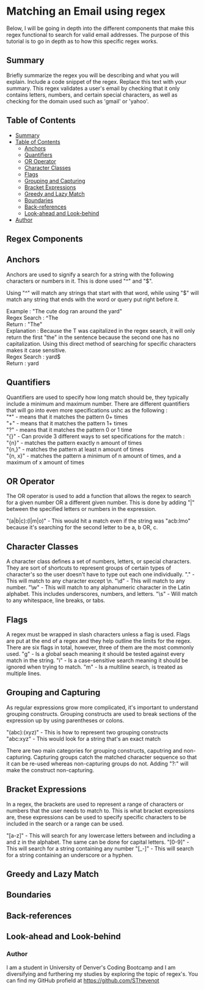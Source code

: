 <!-- @format -->

# Matching an Email using regex

Below, I will be going in depth into the different components that make this regex functional to search for valid email addresses. The purpose of this tutorial is to go in depth as to how this specific regex works.

## Summary

Briefly summarize the regex you will be describing and what you will explain. Include a code snippet of the regex. Replace this text with your summary. This regex validates a user's email by checking that it only contains letters, numbers, and certain special characters, as well as checking for the domain used such as 'gmail' or 'yahoo'.

## Table of Contents


  - [Summary](#summary)
  - [Table of Contents](#table-of-contents)
    - [Anchors](#anchors)
    - [Quantifiers](#quantifiers)
    - [OR Operator](#or-operator)
    - [Character Classes](#character-classes)
    - [Flags](#flags)
    - [Grouping and Capturing](#grouping-and-capturing)
    - [Bracket Expressions](#bracket-expressions)
    - [Greedy and Lazy Match](#greedy-and-lazy-match)
    - [Boundaries](#boundaries)
    - [Back-references](#back-references)
    - [Look-ahead and Look-behind](#look-ahead-and-look-behind)
  - [Author](#author)

## Regex Components
## Anchors
Anchors are used to signify a search for a string with the following characters or numbers in it. This is done used "^" and "$".  

Using "^" will match any strings that start with that word, while using "$" will match any string that ends with the word or query put right before it.  

Example : "The cute dog ran around the yard"  
Regex Search : ^The  
Return : "The"  
Explanation : Because the T was capitalized in the regex search, it will only return the first "the" in the sentence because the second one has no capitalization. Using this direct method of searching for specific characters makes it case sensitive.  
Regex Search : yard$   
Return : yard  

## Quantifiers
Quantifiers are used to specify how long match should be, they typically include a minimum and maximum number. There are different quantifiers that will go into even more specifications ushc as the following :   
"*" - means that it matches the pattern 0+ times    
"+" - means that it matches the pattern 1+ times    
"?" - means that it matches the pattern 0 or 1 time  
"{}" - Can provide 3 different ways to set specifications for the match :    
      "{n}" - matches the pattern exactly n amount of times  
      "{n,}" - matches the pattern at least n amount of times  
      "{n, x}" - matches the pattern a minimum of n amount of times, and a maximum of x amount of times  

## OR Operator
The OR operator is used to add a function that allows the regex to search for a given number OR a different given number. This is done by adding "|" between the specified letters or numbers in the expression.

"(a|b|c):(l|m|o)" - This would hit a match even if the string was "acb:lmo" because it's searching for the second letter to be a, b OR, c.

## Character Classes
A character class defines a set of numbers, letters, or special characters. They are sort of shortcuts to represent groups of certain types of character's so the user doesn't have to type out each one individually.
"." - This will match to any character except \n.
"\d" - This will match to any number.
"\w" - This will match to any alphanumeric character in the Latin alphabet. This includes underscores, numbers, and letters.
"\s" - Will match to any whitespace, line breaks, or tabs.

## Flags
A regex must be wrapped in slash characters unless a flag is used. Flags are put at the end of a regex and they help outline the limits for the regex. There are six flags in total, however, three of them are the most commonly used.
"g" - Is a global seach meaning it should be tested against every match in the string.
"i" - Is a case-sensitive search meaning it should be ignored when trying to match.
"m" - Is a multiline search, is treated as multiple lines.
## Grouping and Capturing
As regular expressions grow more complicated, it's important to understand grouping constructs. Grouping constructs are used to break sections of the expression up by using parentheses or colons.

"(abc):(xyz)" - This is how to represent two grouping constructs  
"abc:xyz" - This would look for a string that's an exact match

There are two main categories for grouping constructs, caputring and non-capturing. Capturing groups catch the matched character sequence so that it can be re-used whereas non-capturing groups do not. Adding "?:" will make the construct non-capturing.

## Bracket Expressions
In a regex, the brackets are used to represent a range of characters or numbers that the user needs to match to. This is what bracket expressions are, these expressions can be used to specify specific characters to be included in the search or a range can be used.

"[a-z]" - This will search for any lowercase letters between and including a and z in the alphabet. The same can be done for capital letters.
"[0-9]" - This will search for a string containing any number
"[_-]" - This will search for a string containing an underscore or a hyphen.

## Greedy and Lazy Match


## Boundaries


## Back-references


## Look-ahead and Look-behind

### Author

I am a student in University of Denver's Coding Bootcamp and I am diversifying and furthering my studies by exploring the topic of regex's. You can find my GitHub profield at https://github.com/SThevenot
